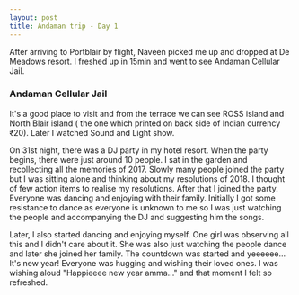 ```yaml
---
layout: post
title: Andaman trip - Day 1
---
```


After arriving to Portblair by flight, Naveen picked me up and dropped at De Meadows resort. I freshed up in 15min and went to see Andaman Cellular Jail.

### Andaman Cellular Jail

It's a good place to visit and from the terrace we can see ROSS island and North Blair island ( the one which printed on back side of Indian currency ₹20). Later I watched Sound and Light show.

On 31st night, there was a DJ party in my hotel resort. When the party begins, there were just around 10 people. I sat in the garden and recollecting all the memories of 2017. Slowly many people joined the party but I was sitting alone and thinking about my resolutions of 2018. I thought of few action items to realise my resolutions. After that I joined the party. Everyone was dancing and enjoying with their family. Initially I got some resistance to dance as everyone is unknown to me so I was just watching the people and accompanying the DJ and suggesting him the songs.

Later, I also started dancing and enjoying myself. One girl was observing all this and I didn't care about it. She was also just watching the people dance and later she joined her family. The countdown was started and yeeeeee... It's new year! Everyone was hugging and wishing their loved ones. I was wishing aloud "Happieeee new year amma..." and that moment I felt so refreshed.
